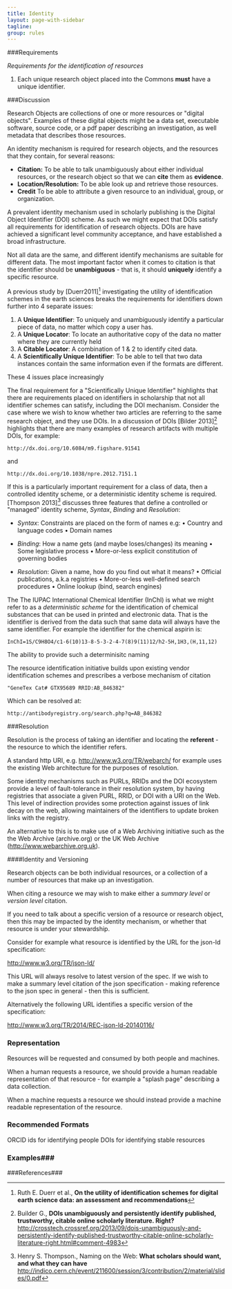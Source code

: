 ```yaml
---
title: Identity
layout: page-with-sidebar
tagline:
group: rules
---
```


###Requirements

*Requirements for the identification of resources*

1. Each unique research object placed into the Commons **must** have a unique identifier.

###Discussion

Research Objects are collections of one or more resources or "digital objects". Examples of these digital objects might be a data set, executable software, source code, or a pdf paper describing an investigation, as well metadata that describes those resources.

An identity mechanism is required for research objects, and the resources that they contain, for several reasons:

- **Citation:** To be able to talk unambiguously about either individual resources, or the research object so that we can **cite** them as **evidence**.
- **Location/Resolution:** To be able look up and retrieve those resources.
- **Credit** To be able to attribute a given resource to an individual, group, or organization.

A prevalent identity mechanism used in scholarly publishing is the Digital Object Identifier (DOI) scheme. As such we might expect that DOIs satisfy all requirements for identification of research objects. DOIs are have achieved a significant level community acceptance, and have established a broad infrastructure.  

Not all data are the same, and different identify mechanisms are suitable for different data.
The most important factor when it comes to citation is that the identifier should be **unambiguous** - that is, it should **uniquely** identify a specific resource.

A previous study by [Duerr2011][^1] investigating the utility of identification schemes in the earth sciences breaks the requirements for identifiers down further into 4 separate issues:

1) A **Unique Identifier**: To uniquely and unambiguously identify a particular piece of data, no matter which copy a user has.
2) A **Unique Locator**: To locate an authoritative copy of the data no matter where they are currently held
3) A **Citable Locator**: A combination of 1 & 2 to identify cited data.
4) A **Scientifically Unique Identifier**: To be able to tell that two data instances contain the same information even if the formats are different.

These 4 issues place increasingly

The final requirement for a "Scientifically Unique Identifier" highlights that there are requirements placed on identifiers in scholarship that not all identifier schemes can satisfy, including the DOI mechanism. Consider the case where we wish to know whether two articles are referring to the same research object, and they use DOIs. In a discussion of DOIs [Bilder 2013][^2] highlights that there are many examples of research artifacts with multiple DOIs, for example:

    http://dx.doi.org/10.6084/m9.figshare.91541

and

    http://dx.doi.org/10.1038/npre.2012.7151.1

If this is a particularly important requirement for a class of data, then a controlled identity scheme, or a deterministic identity scheme is required. [Thompson 2013][^3] discusses three features that define a controlled or "managed" identity scheme, *Syntax*, *Binding* and *Resolution*:

- *Syntax*: Constraints are placed on the form of names e.g:
• Country and language codes
• Domain names

- *Binding*: How a name gets (and maybe loses/changes) its meaning
• Some legislative process
• More-or-less explicit constitution of governing bodies

- *Resolution*: Given a name, how do you find out what it means?
• Official publications, a.k.a registries
• More-or-less well-defined search procedures
• Online lookup (bind, search engines)


The The IUPAC International Chemical Identifier (InChI) is what we might refer to as a *deterministic scheme* for the identification of chemical substances that can be used in printed and electronic data. That is the identifier is derived from the data such that same data will always have the same identifier. For example the identifier for the chemical aspirin is:

    InChI=1S/C9H8O4/c1-6(10)13-8-5-3-2-4-7(8)9(11)12/h2-5H,1H3,(H,11,12)  

The ability to provide such a determinisitc naming

The resource identification initiative builds upon existing vendor identification schemes and prescribes a verbose mechanism of citation

    "GeneTex Cat# GTX95689 RRID:AB_846382"

Which can be resolved at:

    http://antibodyregistry.org/search.php?q=AB_846382


###Resolution

Resolution is the process of taking an identifier and locating the **referent** - the resource to which the identifier refers.  

A standard http URI, e.g. http://www.w3.org/TR/webarch/ for example uses the existing Web architecture for the purposes of resolution.  

Some identity mechanisms such as PURLs, RRIDs and the DOI ecosystem provide a level of fault-tolerance in their resolution system, by having registries that associate a given PURL, RRID, or DOI with a URI on the Web.  This level of indirection provides some protection against issues of link decay on the web, allowing maintainers of the identifiers to update broken links with the registry.

An alternative to this is to make use of a Web Archiving initiative such as the the Web Archive (archive.org) or the UK Web Archive (http://www.webarchive.org.uk).


####Identity and Versioning

Research objects can be both individual resources, or a collection of a number of resources that make up an investigation.

When citing a resource we may wish to make either a *summary level* or *version level* citation.

If you need to talk about a specific version of a resource or research object, then this may be impacted by the identity mechanism, or whether that resource is under your stewardship.

Consider for example what resource is identified by the URL for the json-ld specification:

http://www.w3.org/TR/json-ld/

This URL will always resolve to latest version of the spec. If we wish to make a summary level citation of the json specification - making reference to the json spec in general - then this is sufficient.

Alternatively the following URL identifies a specific version of the specification:

http://www.w3.org/TR/2014/REC-json-ld-20140116/

### Representation ####
Resources will be requested and consumed by both people and machines.

When a human requests a resource, we should provide a human readable representation of that resource - for example a "splash page" describing a data collection.

When a machine requests a resource we should instead provide a machine readable representation of the resource.

<!--OAI-PMH?

If resources are
-->

### Recommended Formats ###

ORCID ids for identifying people
DOIs for identifying stable resources

### Examples###


###References###

[^1]:  Ruth E. Duerr et al., **On the utility of identification schemes for digital earth science data: an assessment and recommendations**

[^2]: Builder G., **DOIs unambiguously and persistently identify published, trustworthy, citable online scholarly literature. Right?** http://crosstech.crossref.org/2013/09/dois-unambiguously-and-persistently-identify-published-trustworthy-citable-online-scholarly-literature-right.html#comment-4983

[^3]: Henry S. Thompson., Naming on the Web: **What scholars should want, and what they can have** http://indico.cern.ch/event/211600/session/3/contribution/2/material/slides/0.pdf
